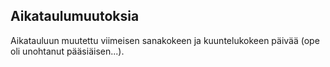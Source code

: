 ## Aikataulumuutoksia

Aikatauluun muutettu viimeisen sanakokeen ja kuuntelukokeen päivää (ope oli unohtanut pääsiäisen...).

